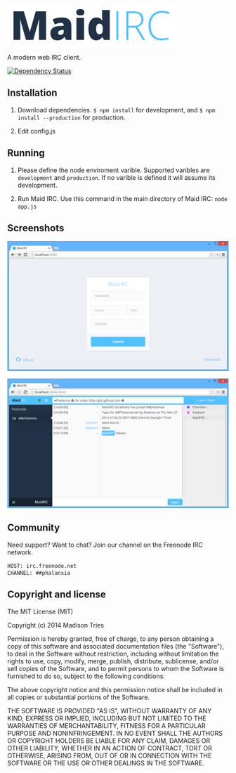 [![Maid IRC](public/img/logo.png)](https://github.com/Phalanxia/Maid-IRC)

A modern web IRC client.

[![Dependency Status](https://gemnasium.com/Phalanxia/Maid-IRC.png)](https://gemnasium.com/Phalanxia/Maid-IRC)

## Installation

1. Download dependencies. `$ npm install` for development, and `$ npm install --production` for production.

2. Edit config.js

## Running

1. Please define the node enviroment varible. Supported varibles are `development` and `production`. If no varible is defined it will assume its development.

2. Run Maid IRC. Use this command in the main directory of Maid IRC: `node app.js`

## Screenshots

![Login Screen](screenshots/login.png)

![Login Screen](screenshots/client.png)

## Community

Need support? Want to chat? Join our channel on the Freenode IRC network.

	HOST: irc.freenode.net
	CHANNEL: ##phalanxia

## Copyright and license

The MIT License (MIT)

Copyright (c) 2014 Madison Tries

Permission is hereby granted, free of charge, to any person obtaining a copy of
this software and associated documentation files (the "Software"), to deal in
the Software without restriction, including without limitation the rights to
use, copy, modify, merge, publish, distribute, sublicense, and/or sell copies of
the Software, and to permit persons to whom the Software is furnished to do so,
subject to the following conditions:

The above copyright notice and this permission notice shall be included in all
copies or substantial portions of the Software.

THE SOFTWARE IS PROVIDED "AS IS", WITHOUT WARRANTY OF ANY KIND, EXPRESS OR
IMPLIED, INCLUDING BUT NOT LIMITED TO THE WARRANTIES OF MERCHANTABILITY, FITNESS
FOR A PARTICULAR PURPOSE AND NONINFRINGEMENT. IN NO EVENT SHALL THE AUTHORS OR
COPYRIGHT HOLDERS BE LIABLE FOR ANY CLAIM, DAMAGES OR OTHER LIABILITY, WHETHER
IN AN ACTION OF CONTRACT, TORT OR OTHERWISE, ARISING FROM, OUT OF OR IN
CONNECTION WITH THE SOFTWARE OR THE USE OR OTHER DEALINGS IN THE SOFTWARE.
